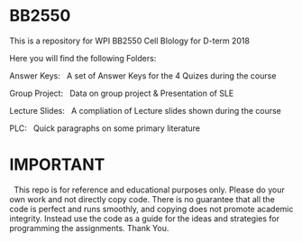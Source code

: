 # BB2550
This is a repository for WPI BB2550 Cell BIology for D-term 2018


Here you will find the following Folders:


Answer Keys:
&nbsp;	  A set of Answer Keys for the 4 Quizes during the course


Group Project:
&nbsp;    Data on group project & Presentation of SLE


Lecture Slides:
&nbsp;    A compliation of Lecture slides shown during the course


PLC:
&nbsp;    Quick paragraphs on some primary literature





# IMPORTANT

&nbsp;  This repo is for reference and educational purposes only. Please do your own work and not directly copy code. There is no guarantee that all the code is perfect and runs smoothly, and copying does not promote academic integrity. Instead use the code as a guide for the ideas and strategies for programming the assignments. Thank You.

	
